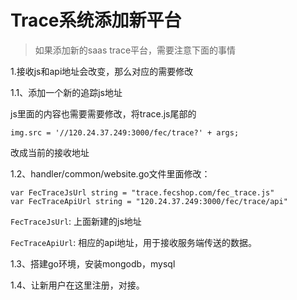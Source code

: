 Trace系统添加新平台
===================

> 如果添加新的saas trace平台，需要注意下面的事情


1.接收js和api地址会改变，那么对应的需要修改

1.1、添加一个新的追踪js地址

js里面的内容也需要需要修改，将trace.js尾部的

```
img.src = '//120.24.37.249:3000/fec/trace?' + args;
```

改成当前的接收地址


1.2、handler/common/website.go文件里面修改：

```
var FecTraceJsUrl string = "trace.fecshop.com/fec_trace.js"
var FecTraceApiUrl string = "120.24.37.249:3000/fec/trace/api"
```

`FecTraceJsUrl`: 上面新建的js地址

`FecTraceApiUrl`: 相应的api地址，用于接收服务端传送的数据。

1.3、搭建go环境，安装mongodb，mysql

1.4、让新用户在这里注册，对接。




















